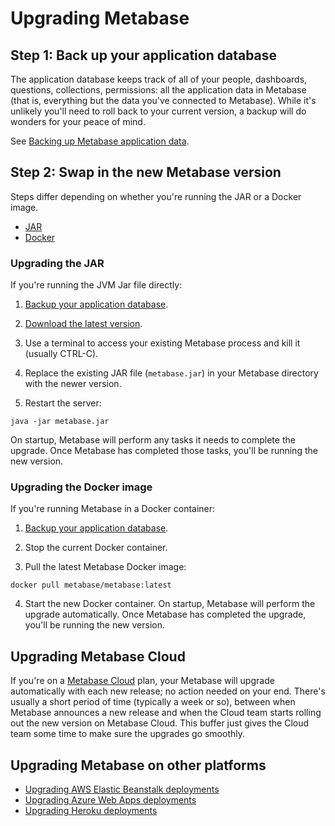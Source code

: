 # Upgrading Metabase

## Step 1: Back up your application database

The application database keeps track of all of your people, dashboards, questions, collections, permissions: all the application data in Metabase (that is, everything but the data you've connected to Metabase). While it's unlikely you'll need to roll back to your current version, a backup will do wonders for your peace of mind.

See [Backing up Metabase application data](backing-up-metabase-application-data.md).

## Step 2: Swap in the new Metabase version

Steps differ depending on whether you're running the JAR or a Docker image.

- [JAR](#jar)
- [Docker](#docker)

### Upgrading the JAR

If you're running the JVM Jar file directly:

1. [Backup your application database](backing-up-metabase-application-data.md).

2. [Download the latest version](https://www.metabase.com/start/oss/jar.html).

3. Use a terminal to access your existing Metabase process and kill it (usually CTRL-C).

4. Replace the existing JAR file (`metabase.jar`) in your Metabase directory with the newer version.

5. Restart the server:

```
java -jar metabase.jar
```

On startup, Metabase will perform any tasks it needs to complete the upgrade. Once Metabase has completed those tasks, you'll be running the new version.

### Upgrading the Docker image

If you're running Metabase in a Docker container:

1. [Backup your application database](backing-up-metabase-application-data.md).

2. Stop the current Docker container.

3. Pull the latest Metabase Docker image:

```
docker pull metabase/metabase:latest
```

4. Start the new Docker container. On startup, Metabase will perform the upgrade automatically. Once Metabase has completed the upgrade, you'll be running the new version.

## Upgrading Metabase Cloud

If you're on a [Metabase Cloud](/pricing) plan, your Metabase will upgrade automatically with each new release; no action needed on your end. There's usually a short period of time (typically a week or so), between when Metabase announces a new release and when the Cloud team starts rolling out the new version on Metabase Cloud. This buffer just gives the Cloud team some time to make sure the upgrades go smoothly.

## Upgrading Metabase on other platforms

- [Upgrading AWS Elastic Beanstalk deployments](running-metabase-on-elastic-beanstalk.html#deploying-new-versions-of-metabase-on-elastic-beanstalk)
- [Upgrading Azure Web Apps deployments](running-metabase-on-azure.html#additional-configurations)
- [Upgrading Heroku deployments](running-metabase-on-heroku.html#deploying-new-versions-of-metabase)
